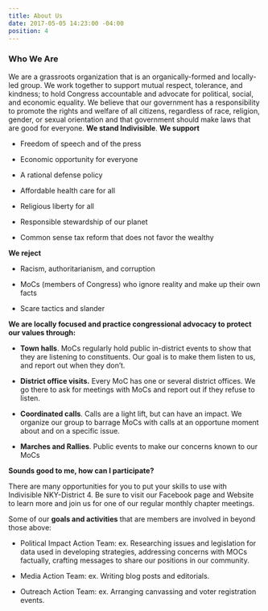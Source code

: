 ```yaml
---
title: About Us
date: 2017-05-05 14:23:00 -04:00
position: 4
---
```


### Who We Are

We are a grassroots organization that is an organically-formed and locally-led group. We work together to support mutual respect, tolerance, and kindness; to hold Congress accountable and advocate for political, social, and economic equality. We believe that our government has a responsibility to promote the rights and welfare of all citizens, regardless of race, religion, gender, or sexual orientation and that government should make laws that are good for everyone. **We stand Indivisible**.
**We support**

* Freedom of speech and of the press

* Economic opportunity for everyone

* A rational defense policy

* Affordable health care for all

* Religious liberty for all

* Responsible stewardship of our planet

* Common sense tax reform that does not favor the wealthy

**We reject**

* Racism, authoritarianism, and corruption

* MoCs (members of Congress) who ignore reality and make up their own facts

* Scare tactics and slander

**We are locally focused and practice congressional advocacy to protect our values through:**

* **Town halls**. MoCs regularly hold public in-district events to show that they are listening to constituents. Our goal is to make them listen to us, and report out when they don’t.

* **District office visits.** Every MoC has one or several district offices. We go there to ask for meetings with MoCs and report out if they refuse to listen.

* **Coordinated calls**. Calls are a light lift, but can have an impact. We organize our group to barrage MoCs with calls at an opportune moment about and on a specific issue.

* **Marches and Rallies**. Public events to make our concerns known to our MoCs

**Sounds good to me, how can I participate?**

There are many opportunities for you to put your skills to use with Indivisible NKY-District 4. Be sure to visit our Facebook page and Website to learn more and join us for one of our regular monthly chapter meetings.

Some of our **goals and activities** that are members are involved in beyond those above:

* Political Impact Action Team: ex. Researching issues and legislation for data used in developing strategies, addressing concerns with MOCs factually, crafting messages to share our positions in our community.

* Media Action Team: ex. Writing blog posts and editorials.

* Outreach Action Team: ex. Arranging canvassing and voter registration events.